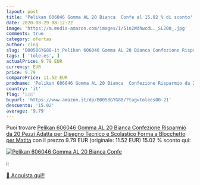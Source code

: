 ```yaml
---
layout: post
title: 'Pelikan 606046 Gomma AL 20 Bianca  Confe al 15.02 % di sconto'
date: 2020-08-29 08:12:22
image: 'https://m.media-amazon.com/images/I/51n2WdhwcdL._SL200_.jpg'
comments: true
category: ofertas
author: ring
slug: 'B0058GYG88-it Pelikan 606046 Gomma AL 20 Bianca Confezione Risparmio da...'
tags: [ 'tole.es', ]
actualPrice: 9.79 EUR
currency: EUR
price: 9.79
comparePrice: 11.52 EUR
prodname: 'Pelikan 606046 Gomma AL 20 Bianca  Confezione Risparmio da 20 Pezzi  Adatta per Disegno Tecnico e Scolastico  Forma a Blocchetto  per Matita'
country: 'it'
flag: '🇮🇹'
buyurl: 'https://www.amazon.it/dp/B0058GYG88/?tag=tolees00-21'
descuento: '15.02'
average: '9.79'
---
```


Puoi trovare [Pelikan 606046 Gomma AL 20 Bianca  Confezione Risparmio da 20 Pezzi  Adatta per Disegno Tecnico e Scolastico  Forma a Blocchetto  per Matita](https://www.amazon.it/dp/B0058GYG88/?tag=tolees00-21) con il prezzo 9.79 EUR (originale: 11.52 EUR) 15.02 % sconto qui:

[![Pelikan 606046 Gomma AL 20 Bianca  Confe](https://m.media-amazon.com/images/I/51n2WdhwcdL._SL200_.jpg)](https://www.amazon.it/dp/B0058GYG88/?tag=tolees00-21)

ℹ️:


[🛒 Acquista qui!!](https://www.amazon.it/dp/B0058GYG88/?tag=tolees00-21)
